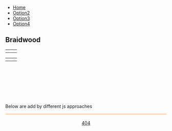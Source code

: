 <!--css file-->
<link rel="stylesheet" href="https://stackpath.bootstrapcdn.com/bootstrap/4.4.1/css/bootstrap.min.css" integrity="sha384-Vkoo8x4CGsO3+Hhxv8T/Q5PaXtkKtu6ug5TOeNV6gBiFeWPGFN9MuhOf23Q9Ifjh" crossorigin="anonymous">
<link rel="stylesheet" type="text/css" href="style/style1.css">

<!--test for google chart-->
<!--Load the AJAX API-->
<script type="text/javascript" src="https://www.gstatic.com/charts/loader.js"></script>
<script type="text/javascript">
<!--Load the Visualization API and the corechart package.-->
google.charts.load('current', {'packages':['corechart']});
<!--Draw the line chart for the Spreadsheet when Charts is loaded.-->
google.charts.setOnLoadCallback(drawRentEventCountChart);
google.charts.setOnLoadCallback(drawRentAveragePriceChart);
google.charts.setOnLoadCallback(drawSoldEventCountChart);
google.charts.setOnLoadCallback(drawSoldAveragePriceChart);

<!--Callback that creates and populates a data table, instantiates the pie chart, passes in the data and draws it.-->
function drawRentEventCountChart() {   
   <!--Create a query to spreadsheet.-->
   var query = new google.visualization.Query('https://docs.google.com/spreadsheets/d/1i4G3n-sSk3A4voH2DCKKIzK7G5PFBwEE6XVZRQRci_g/edit#gid=531570582');
   <!--Set Query-->
   <!--For Rent EventCount-->
   query.setQuery("select B, C where A contains 'Rent EventCount'");
   <!--send query and handle response-->
   query.send(handleQueryResponse);
   <!--handler function-->
   function handleQueryResponse(response) {
     // Called when the query response is returned
     if (response.isError()) {
       alert('Error in query: ' + response.getMessage() + ' ' + response.getDetailedMessage());
       return;
     }
     <!--extract response data-->
     var data = response.getDataTable();
     console.log(data);
     <!--Set chart options-->
     var options = {'title':'Rent EventCount',
                    'width':680,
                    'height':400,
                    pointSize: 5,
                    legend: { position: 'bottom' }
                    };
     <!--Instantiate and draw our chart, passing in some options.-->
     var chart = new google.visualization.LineChart(document.getElementById('RentEventCount_div'));
     chart.draw(data, options);
   }
}
function drawRentAveragePriceChart() {   
   <!--Create a query to spreadsheet.-->
   var query = new google.visualization.Query('https://docs.google.com/spreadsheets/d/1i4G3n-sSk3A4voH2DCKKIzK7G5PFBwEE6XVZRQRci_g/edit#gid=531570582');
   <!--Set Query-->
   <!--For Rent EventCount-->
   query.setQuery("select B, C where A contains 'Rent AveragePrice'");
   <!--send query and handle response-->
   query.send(handleQueryResponse);
   <!--handler function-->
   function handleQueryResponse(response) {
     // Called when the query response is returned
     if (response.isError()) {
       alert('Error in query: ' + response.getMessage() + ' ' + response.getDetailedMessage());
       return;
     }
     <!--extract response data-->
     var data = response.getDataTable();
     console.log(data);
     <!--Set chart options-->
     var options = {'title':'Rent AveragePrice',
                    'width':680,
                    'height':400,
                    pointSize: 5,
                    legend: { position: 'bottom' }
                    };
     <!--Instantiate and draw our chart, passing in some options.-->
     var chart = new google.visualization.LineChart(document.getElementById('RentAveragePrice_div'));
     chart.draw(data, options);
   }
}
function drawSoldEventCountChart() {   
   <!--Create a query to spreadsheet.-->
   var query = new google.visualization.Query('https://docs.google.com/spreadsheets/d/1i4G3n-sSk3A4voH2DCKKIzK7G5PFBwEE6XVZRQRci_g/edit#gid=531570582');
   <!--Set Query-->
   <!--For Rent EventCount-->
   query.setQuery("select B, C where A contains 'Sold EventCount'");
   <!--send query and handle response-->
   query.send(handleQueryResponse);
   <!--handler function-->
   function handleQueryResponse(response) {
     // Called when the query response is returned
     if (response.isError()) {
       alert('Error in query: ' + response.getMessage() + ' ' + response.getDetailedMessage());
       return;
     }
     <!--extract response data-->
     var data = response.getDataTable();
     console.log(data);
     <!--Set chart options-->
     var options = {'title':'Sold EventCount',
                    'width':680,
                    'height':400,
                    pointSize: 5,
                    legend: { position: 'bottom' }
                    };
     <!--Instantiate and draw our chart, passing in some options.-->
     var chart = new google.visualization.LineChart(document.getElementById('SoldEventCount_div'));
     chart.draw(data, options);
   }
}
function drawSoldAveragePriceChart() {   
   <!--Create a query to spreadsheet.-->
   var query = new google.visualization.Query('https://docs.google.com/spreadsheets/d/1i4G3n-sSk3A4voH2DCKKIzK7G5PFBwEE6XVZRQRci_g/edit#gid=531570582');
   <!--Set Query-->
   <!--For Rent EventCount-->
   query.setQuery("select B, C where A contains 'Sold AveragePrice'");
   <!--send query and handle response-->
   query.send(handleQueryResponse);
   <!--handler function-->
   function handleQueryResponse(response) {
     // Called when the query response is returned
     if (response.isError()) {
       alert('Error in query: ' + response.getMessage() + ' ' + response.getDetailedMessage());
       return;
     }
     <!--extract response data-->
     var data = response.getDataTable();
     console.log(data);
     <!--Set chart options-->
     var options = {'title':'Sold AveragePrice',
                    'width':680,
                    'height':400,
                    pointSize: 5,
                    legend: { position: 'bottom' }
                    };
     <!--Instantiate and draw our chart, passing in some options.-->
     var chart = new google.visualization.LineChart(document.getElementById('SoldAveragePrice_div'));
     chart.draw(data, options);
   }
}
</script>
<!--test for google chart-->


<!--test for google map-->
<script defer
    src="https://maps.googleapis.com/maps/api/js?key=AIzaSyDcPfC9HmRWGoP4pluFyWh02pCSnPYVqjM&callback=initMap">
</script>
<script>
    let map;
    function initMap() {
      // Set basic params
      var mapOptions = {
          center : new google.maps.LatLng(-25.51237, 133.49844),
          zoom : 5,
          zoomControl: false,
          streetViewControl: false,
          mapTypeControl: false,
          panControl: false
      };
      // Add Control keys
      if (window.innerWidth > 728) {
           mapOptions.zoomControl = true;
           mapOptions.zoomControlOptions = {
               position: google.maps.ControlPosition.RIGHT_BOTTOM
           };
           mapOptions.streetViewControl = true;
           mapOptions.mapTypeControl = true;
           mapOptions.mapTypeControlOptions = {
               position: google.maps.ControlPosition.LEFT_BOTTOM
           };
      }
      // set map height
      document.getElementById("map_canvas").style.height = (window.innerHeight - 110).toString() + "px"
      // Show map
      map = new google.maps.Map(document.getElementById("map_canvas"), mapOptions);
      // Load boundary data and set style
      map.data.loadGeoJson('script/features-1.json', {}, function() {});
      map.data.loadGeoJson('script/features-2.json', {}, function() {});
      map.data.loadGeoJson('script/features-3.json', {}, function() {});
      map.data.loadGeoJson('script/features-4.json', {}, function() {});
      map.data.loadGeoJson('script/features-5.json', {}, function() {});
      map.data.loadGeoJson('script/features-6.json', {}, function() {});
      map.data.loadGeoJson('script/features-7.json', {}, function() {});
      map.data.loadGeoJson('script/features-8.json', {}, function() {});
      map.data.setStyle({fillOpacity: 0.0, strokeWeight: 1, strokeColor: 'lightslategrey'});
      // Link Event to Functions
      map.data.addListener('click', function(event) {
         selectSuburb(event.feature);
      });
    }
    // Handle selection
    function selectSuburb(feature) {
      map.data.revertStyle();
      map.data.overrideStyle(feature, {fillOpacity: 0.1, fillColor: 'red'});
      // Handle different naming
      function capitalizeFirstLetter(str) {
        var splitStr = str.toLowerCase().split(' ');
        for (var i = 0; i < splitStr.length; i++) {
            // You do not need to check if i is larger than splitStr length, as your for does that for you
            // Assign it back to the array
            splitStr[i] = splitStr[i].charAt(0).toUpperCase() + splitStr[i].substring(1);     
        }
        // Directly return the joined string
        return splitStr.join(' '); 
      }
      suburb_name = feature.getProperty("name");
      suburb_name = capitalizeFirstLetter(suburb_name);
      document.getElementById('selected_suburb_name').innerHTML = suburb_name;
      //        
      //
      //
      //        
      //
      //
      // change data here
      updateChart(suburb_name);
      function build_array()
      {
          var list = [];
          var count = 0;
          var lock = false;
          for ( var counter1 = 0; counter1 < 26; counter1++)
          {
              for ( var counter2 = 0; counter2 < 26; counter2++)
              {
                  for ( var counter3 = 0; counter3 < 26; counter3++)
                  {
                      var value= ""
                      if (counter1 != 0)
                      {
                          value = String.fromCharCode(counter1+64);
                      }
                      if ( (counter1 != 0 || counter2 == 0) && lock == true)
                      {
                          value = value + String.fromCharCode(counter2+65);
                      }
                      else if (counter1 != 0 || counter2 != 0)
                      {
                          value = value + String.fromCharCode(counter2+64);
                      }
                      if(counter3 == 25){
                          lock = true;
                      }
                      value = value + String.fromCharCode(counter3+65);
                      list[count] = value;
                      count = count + 1;
                  }
                  // bug fix
                  if (counter2 == 25 && counter1 == 0)
                  {
                     for ( var counter3 = 0; counter3 < 26; counter3++)
                     {
                         var value= "";
                         value = value + String.fromCharCode(counter2+65);
                         value = value + String.fromCharCode(counter3+65);
                         list[count] = value;
                         count = count + 1;
                     }
                  }
              }
          }
          return list;
      }
      function updateChart(suburb_name){
         //First we need the place of the surburb for query
         var array = build_array();
         //console.log("array:");
         //console.log(array);
         $.getJSON( "https://mananoy.github.io/script/Suburb.json", function( data ) {
            var index = 2;
            var place = " ";
            $.each(data, function(key, value) {
                value.id = array[index];
                index = index + 1;
            });
            //console.log("map produced in mapper:");
            //console.log(data);
            //console.log("place before each:");
            //console.log(place);
            $.each(data, function(key, value) {
                if (suburb_name == key)
                {
                   //console.log("found in map:");
                   place = value.id
                   //console.log("place in each:");
                   //console.log(place);
                }
            });
            if (place == " ")
            {
               alert("No data found for " + suburb_name);
               return;
            }
            else
            {
               //console.log("we have id:");
               //console.log(place);
            }
            //
            //
            //We now have the id, Create a query to spreadsheet for the data
            var query = new google.visualization.Query('https://docs.google.com/spreadsheets/d/1i4G3n-sSk3A4voH2DCKKIzK7G5PFBwEE6XVZRQRci_g/edit#gid=531570582');
            //Set Query
            query.setQuery("select B, " + place + " where A contains 'Rent EventCount'");
            <!--send query and handle response-->
            query.send(handleQueryResponse);
            <!--handler function-->
            function handleQueryResponse(response) {
              // Called when the query response is returned
              if (response.isError()) {
                alert('Error in query: ' + response.getMessage() + ' ' + response.getDetailedMessage());
                return;
              }
              <!--extract response data-->
              var data = response.getDataTable();
              console.log(data);
              <!--Set chart options-->
              var options = {'title':'Rent EventCount',
                             'width':680,
                             'height':400,
                             pointSize: 5,
                             legend: { position: 'bottom' }
                             };
              <!--Instantiate and draw our chart, passing in some options.-->
              var chart = new google.visualization.LineChart(document.getElementById('RentEventCount_div'));
              chart.draw(data, options);
            }
            <!--Create a query to spreadsheet.-->
            var query2 = new google.visualization.Query('https://docs.google.com/spreadsheets/d/1i4G3n-sSk3A4voH2DCKKIzK7G5PFBwEE6XVZRQRci_g/edit#gid=531570582');
            <!--Set Query-->
            <!--For Rent EventCount-->
            query2.setQuery("select B, " + place + " where A contains 'Rent AveragePrice'");
            <!--send query and handle response-->
            query2.send(handleQueryResponse);
            <!--handler function-->
            function handleQueryResponse(response) {
              // Called when the query response is returned
              if (response.isError()) {
                alert('Error in query: ' + response.getMessage() + ' ' + response.getDetailedMessage());
                return;
              }
              <!--extract response data-->
              var data2 = response.getDataTable();
              console.log(data2);
              <!--Set chart options-->
              var options = {'title':'Rent AveragePrice',
                             'width':680,
                             'height':400,
                             pointSize: 5,
                             legend: { position: 'bottom' }
                             };
              <!--Instantiate and draw our chart, passing in some options.-->
              var chart2 = new google.visualization.LineChart(document.getElementById('RentAveragePrice_div'));
              chart2.draw(data2, options);
            }
            <!--Create a query to spreadsheet.-->
            var query3 = new google.visualization.Query('https://docs.google.com/spreadsheets/d/1i4G3n-sSk3A4voH2DCKKIzK7G5PFBwEE6XVZRQRci_g/edit#gid=531570582');
            <!--Set Query-->
            <!--For Rent EventCount-->
            query3.setQuery("select B, " + place + " where A contains 'Sold EventCount'");
            <!--send query and handle response-->
            query3.send(handleQueryResponse);
            <!--handler function-->
            function handleQueryResponse(response) {
              // Called when the query response is returned
              if (response.isError()) {
                alert('Error in query: ' + response.getMessage() + ' ' + response.getDetailedMessage());
                return;
              }
              <!--extract response data-->
              var data3 = response.getDataTable();
              console.log(data3);
              <!--Set chart options-->
              var options = {'title':'Sold EventCount',
                             'width':680,
                             'height':400,
                             pointSize: 5,
                             legend: { position: 'bottom' }
                             };
              <!--Instantiate and draw our chart, passing in some options.-->
              var chart3 = new google.visualization.LineChart(document.getElementById('SoldEventCount_div'));
              chart3.draw(data3, options);
            }
            <!--Create a query to spreadsheet.-->
            var query4 = new google.visualization.Query('https://docs.google.com/spreadsheets/d/1i4G3n-sSk3A4voH2DCKKIzK7G5PFBwEE6XVZRQRci_g/edit#gid=531570582');
            <!--Set Query-->
            <!--For Rent EventCount-->
            query4.setQuery("select B, " + place + " where A contains 'Sold AveragePrice'");
            <!--send query and handle response-->
            query4.send(handleQueryResponse);
            <!--handler function-->
            function handleQueryResponse(response) {
              // Called when the query response is returned
              if (response.isError()) {
                alert('Error in query: ' + response.getMessage() + ' ' + response.getDetailedMessage());
                return;
              }
              <!--extract response data-->
              var data4 = response.getDataTable();
              console.log(data4);
              <!--Set chart options-->
              var options = {'title':'Sold AveragePrice',
                             'width':680,
                             'height':400,
                             pointSize: 5,
                             legend: { position: 'bottom' }
                             };
              <!--Instantiate and draw our chart, passing in some options.-->
              var chart4 = new google.visualization.LineChart(document.getElementById('SoldAveragePrice_div'));
              chart4.draw(data4, options);
            }
         });
      };
    }
</script>
<!--test for google map-->







<div id="main">
   <nav class="sticky">
      <ul class="menubar">
         <li class="menubar active"><a href="https://mananoy.github.io"><i class="fas fa-home"></i> Home</a></li>
         <li class="menubar"><a href="https://mananoy.github.io/pages/404"><i class="fas fa-house-user"></i> Option2</a></li>
         <li class="menubar"><a href="https://mananoy.github.io/pages/404"><i class="fas fa-archive"></i> Option3</a></li>
         <li class="menubar"><a href="https://mananoy.github.io/pages/404"><i class="fas fa-address-card"></i> Option4</a></li>
      </ul>
   </nav> 
   <!--Div that will hold the map-->
   <div id="map_canvas"></div>
   
   <!--display suburb name-->
   <h2 id="selected_suburb_name" text-align="center">Braidwood</h2>
   
   <!--Div that will hold the pie chart-->
   <!--Table and divs that hold the pie charts-->
   <table class="columns">
     <tr>
       <td><div id="RentEventCount_div" style="border: 1px solid #ccc"></div></td>
       <td><div id="RentAveragePrice_div" style="border: 1px solid #ccc"></div></td>
     </tr>
   </table>
   <table class="columns">
     <tr>
       <td><div id="SoldEventCount_div" style="border: 1px solid #ccc"></div></td>
       <td><div id="SoldAveragePrice_div" style="border: 1px solid #ccc"></div></td>
     </tr>
   </table>
   <br/>
   <br/>
   <br/>
   <br/>
   <br/>
   <br/>
   <p title="You hover on me~"> Below are add by different js approaches </p>

   <div style="background-color: PapayaWhip; border:0.2em solid PeachPuff;">
     <div id="text1"></div>
     <div id="text2"></div>
     <div id="text3"></div>
   </div>

   <br>
   <div style="text-align: center;">
      <a class="btn btn-primary" href="https://mananoy.github.io/pages/404" role="button">404</a>
   </div>



   <!--test for loading with js file, jquery, and intext js-->
   <!--load JQuery-->
   <script src="https://code.jquery.com/jquery-3.2.1.min.js"></script>
   
   <!--This time we can put the script tags anywhere we like as the jQuery callback function will be only executed when the DOM is ready. The only limitation is that we need to load our code after we have loaded jQuery itself.-->
   <script src="script/test.js"></script>

   <!--we would like to get some data from the server. As we cannot run anything on the server we cannot get dynamic data, but we can store the data in JSON files and load them using the Ajax methods provided by jQuery.-->
   <script src="script/json.js"></script>
   
   <!--script for jquery-->
   <script src="script/test.js"></script>
   
   <!--This is required for icon-->
   <script src="https://kit.fontawesome.com/f46a3c561e.js" crossorigin="anonymous"></script>
   <!--This is required for bootstrap-->
   <script src="https://cdn.jsdelivr.net/npm/popper.js@1.16.0/dist/umd/popper.min.js" integrity="sha384-Q6E9RHvbIyZFJoft+2mJbHaEWldlvI9IOYy5n3zV9zzTtmI3UksdQRVvoxMfooAo" crossorigin="anonymous"></script>
   <script src="https://stackpath.bootstrapcdn.com/bootstrap/4.4.1/js/bootstrap.min.js" integrity="sha384-wfSDF2E50Y2D1uUdj0O3uMBJnjuUD4Ih7YwaYd1iqfktj0Uod8GCExl3Og8ifwB6" crossorigin="anonymous"></script>
   
</div>
